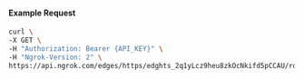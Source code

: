 <!-- Code generated for API Clients. DO NOT EDIT. -->

#### Example Request

```bash
curl \
-X GET \
-H "Authorization: Bearer {API_KEY}" \
-H "Ngrok-Version: 2" \
https://api.ngrok.com/edges/https/edghts_2q1yLcz9heu8zkOcNkifd5pCCAU/routes/edghtsrt_2q1yLWVakrw3GaujmKs1AakvJoj/webhook_verification
```
